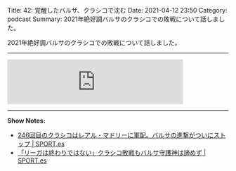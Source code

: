 Title: 42: 覚醒したバルサ、クラシコで沈む
Date: 2021-04-12 23:50
Category: podcast
Summary: 2021年絶好調バルサのクラシコでの敗戦について話しました。

2021年絶好調バルサのクラシコでの敗戦について話しました。

---

<iframe src="https://anchor.fm/barcafm/embed/episodes/42-euobdt" height="102px" width="400px" frameborder="0" scrolling="no"></iframe>

---

**Show Notes:**

- [246回目のクラシコはレアル・マドリーに軍配。バルサの進撃がついにストップ \| SPORT\.es](https://sport-japanese.com/barcelona/news/id/36010)
- [「リーガは終わりではない」クラシコ敗戦もバルサ守護神は諦めず \| SPORT\.es](https://sport-japanese.com/barcelona/news/id/36032)
